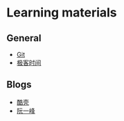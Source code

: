 # Learning materials
## General
- [Git](https://git-scm.com/book/en/v2)
- [极客时间](https://time.geekbang.org/)
## Blogs
- [酷壳](https://coolshell.cn/)
- [阮一峰](http://www.ruanyifeng.com/blog/)
